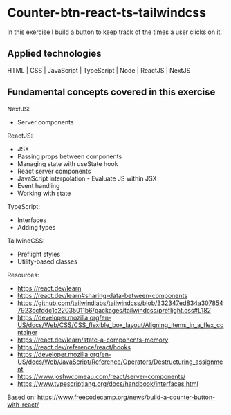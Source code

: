 # Counter-btn-react-ts-tailwindcss

In this exercise I build a button to keep track of the times a user clicks on it.

## Applied technologies

HTML | CSS | JavaScript | TypeScript | Node | ReactJS | NextJS

## Fundamental concepts covered in this exercise

NextJS:

- Server components

ReactJS:

- JSX
- Passing props between components
- Managing state with useState hook
- React server components
- JavaScript interpolation - Evaluate JS within JSX
- Event handling
- Working with state

TypeScript:

- Interfaces
- Adding types

TailwindCSS:

- Preflight styles
- Utility-based classes

Resources:

- https://react.dev/learn
- https://react.dev/learn#sharing-data-between-components
- https://github.com/tailwindlabs/tailwindcss/blob/332347ed834a3078547923ccfddc1c22035011b6/packages/tailwindcss/preflight.css#L182
- https://developer.mozilla.org/en-US/docs/Web/CSS/CSS_flexible_box_layout/Aligning_items_in_a_flex_container
- https://react.dev/learn/state-a-components-memory
- https://react.dev/reference/react/hooks
- https://developer.mozilla.org/en-US/docs/Web/JavaScript/Reference/Operators/Destructuring_assignment
- https://www.joshwcomeau.com/react/server-components/
- https://www.typescriptlang.org/docs/handbook/interfaces.html

Based on:
https://www.freecodecamp.org/news/build-a-counter-button-with-react/
